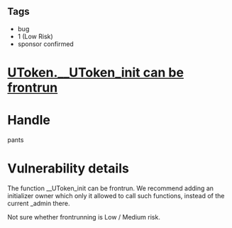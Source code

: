 ## Tags

- bug
- 1 (Low Risk)
- sponsor confirmed

# [UToken.__UToken_init can be frontrun](https://github.com/code-423n4/2021-10-union-findings/issues/97) 

# Handle

pants


# Vulnerability details

The function __UToken_init can be frontrun. We recommend adding an initializer owner which only it allowed to call such functions, instead of the current _admin there.

Not sure whether frontrunning is Low / Medium risk.

